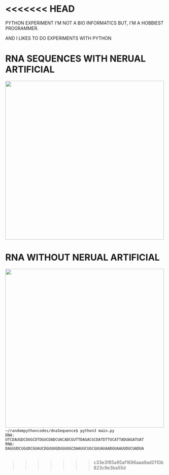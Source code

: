 <<<<<<< HEAD
=======
PYTHON EXPERIMENT I'M NOT A BIO INFORMATICS BUT, 
I'M A HOBBIEST PROGRAMMER. 


AND I LIKES TO DO EXPERIMENTS WITH PYTHON



# RNA SEQUENCES WITH NERUAL ARTIFICIAL 

<img src="https://github.com/francescozela00/dnaSequenc/blob/master/_test.png " height="500" />

# RNA WITHOUT NERUAL ARTIFICIAL 

<img src="https://github.com/francescozela00/dnaSequenc/blob/master/2_test.png" height="500"/>


<code>
~/randompythoncodes/dnaSequence$ python3 main.py 
DNA:
UTCDAUGDCDUGCDTDGUCDADCUACADCGUTTDAGACGCDATDTTUCATTADUAGATUAT
RNA:
DAGUUDCUGUDCGUAUCDGUUUGDUGUUGCDAAUUCUGCGUUAUAADGUAAUUDUCUADUA
  
  

</code>
  



>>>>>>> c33e3f85a95af1696aaa9ad0110b823c9e3ba55d

